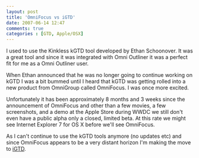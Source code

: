 ```yaml
---
layout: post
title: 'OmniFocus vs iGTD'
date: 2007-06-14 12:47
comments: true
categories : [GTD, Apple/OSX]
---  
```


I used to use the Kinkless kGTD tool developed by Ethan Schoonover. It was a great tool and since it was integrated with Omni Outliner it was a perfect fit for me as a Omni Outliner user.

When Ethan announced that he was no longer going to continue working on kGTD I was a bit bummed until I heard that kGTD was getting rolled into a new product from OmniGroup called OmniFocus. I was once more excited.

Unfortunately it has been approximately 8 months and 3 weeks since the announcement of OmniFocus and other than a few movies, a few screenshots, and a demo at the Apple Store during WWDC we still don't even have a public alpha only a closed, limited beta. At this rate we might see Internet Explorer 7 for OS X before we'll see OmniFocus.

As I can't continue to use the kGTD tools anymore (no updates etc) and since OmniFocus appears to be a very distant horizon I'm making the move to <a href="http://bargiel.home.pl/iGTD/">iGTD</a>.

